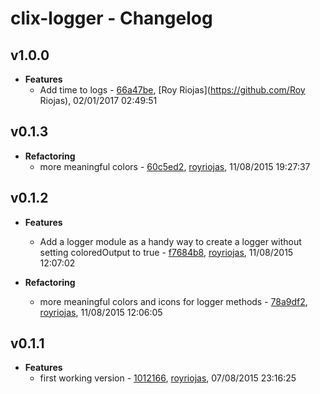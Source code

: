 
# clix-logger - Changelog
## v1.0.0
- **Features**
  - Add time to logs - [66a47be]( https://github.com/royriojas/clix-logger/commit/66a47be ), [Roy Riojas](https://github.com/Roy Riojas), 02/01/2017 02:49:51

    
## v0.1.3
- **Refactoring**
  - more meaningful colors - [60c5ed2]( https://github.com/royriojas/clix-logger/commit/60c5ed2 ), [royriojas](https://github.com/royriojas), 11/08/2015 19:27:37

    
## v0.1.2
- **Features**
  - Add a logger module as a handy way to create a logger without setting coloredOutput to true - [f7684b8]( https://github.com/royriojas/clix-logger/commit/f7684b8 ), [royriojas](https://github.com/royriojas), 11/08/2015 12:07:02

    
- **Refactoring**
  - more meaningful colors and icons for logger methods - [78a9df2]( https://github.com/royriojas/clix-logger/commit/78a9df2 ), [royriojas](https://github.com/royriojas), 11/08/2015 12:06:05

    
## v0.1.1
- **Features**
  - first working version - [1012166]( https://github.com/royriojas/clix-logger/commit/1012166 ), [royriojas](https://github.com/royriojas), 07/08/2015 23:16:25

    

